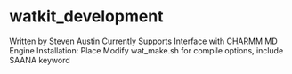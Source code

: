 # watkit_development
Written by Steven Austin
Currently Supports Interface with CHARMM MD Engine
Installation: Place Modify wat_make.sh for compile options, include SAANA keyword
